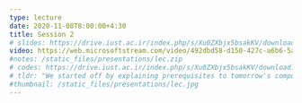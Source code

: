 ```yaml
---
type: lecture
date: 2020-11-08T8:00:00+4:30
title: Session 2
# slides: https://drive.iust.ac.ir/index.php/s/Xu0ZXbjx5bsakKV/download?path=%2FSlides&files=S4.pdf
video: https://web.microsoftstream.com/video/492dbd58-d150-427c-a6b6-5a6752be0e34
#notes: /static_files/presentations/lec.zip
# codes: https://drive.iust.ac.ir/index.php/s/Xu0ZXbjx5bsakKV/download?path=%2FCode&files=S4.zip
# tldr: "We started off by explaining prerequisites to tomorrow's computer lab. We then explained how hard drives work and handed out hard drives for craft projects. All students must create a blog post on their website on creating their craft (or choose another topic of interest if you are not making a craft). We then talked about what a compiler does and looked at some disassembled code in visual studio. We explained how a variable is just a memory address. We stepped through code to see how the memory is updated as we change variable values. Finally, we wrote some simple python code to print out a space ship and start making functions to reduce repititions."
#thumbnail: /static_files/presentations/lec.jpg
---
```


